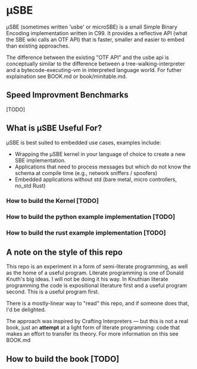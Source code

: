 # μSBE
μSBE (sometimes written 'usbe' or microSBE) is a small Simple Binary Encoding implementation written in C99.
It provides a reflective API (what the SBE wiki calls an OTF API) that is faster, smaller and easier to embed than existing approaches. 

The difference between the existing "OTF API" and the usbe api is conceptually similar to the difference between a tree-walking-interpreter and a bytecode-executing-vm in interpreted language world. For futher explaination see BOOK.md or book/minitable.md.

## Speed Improvment Benchmarks
[TODO]

## What is μSBE Useful For?
μSBE is best suited to embedded use cases, examples include:
- Wrapping the μSBE kernel in your language of choice to create a new SBE implementation.
- Applications that need to process messages but which do not know the schema at compile time (e.g., network sniffers / spoofers)
- Embedded applications without std (bare metal, micro controllers, no_std Rust)

### How to build the Kernel [TODO]
### How to build the python example implementation [TODO]
### How to build the rust example implementation [TODO]

## A note on the style of this repo
This repo is an experiment in a form of semi-literate programming, as well as the home of a useful program. Literate programming is one of Donald Knuth's big ideas. I will not be doing it his way. In Knuthian literate programming the code is expositional literature first and a useful program second. This is a useful program first.

There is a mostly-linear way to "read" this repo, and if someone does that, I'd be delighted. 

The approach was inspired by Crafting Interpreters — but this is not a real book, just an **attempt** at a light form of literate programming: code that makes an effort to transfer its theory. For more information on this see BOOK.md

## How to build the book [TODO]

